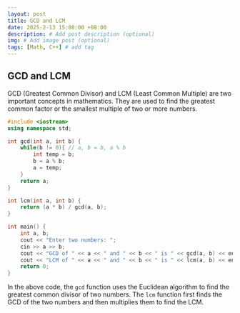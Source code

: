 ```yaml
---
layout: post
title: GCD and LCM
date: 2025-2-13 15:00:00 +08:00
description: # Add post description (optional)
img: # Add image post (optional)
tags: [Math, C++] # add tag
---
```


## GCD and LCM

GCD (Greatest Common Divisor) and LCM (Least Common Multiple) are two important concepts in mathematics. They are used to find the greatest common factor or the smallest multiple of two or more numbers.

```c++
#include <iostream>
using namespace std;

int gcd(int a, int b) {
    while(b != 0){ // a, b = b, a % b
        int temp = b; 
        b = a % b;
        a = temp;
    }
    return a;
}

int lcm(int a, int b) {
    return (a * b) / gcd(a, b);
}

int main() {
    int a, b;
    cout << "Enter two numbers: ";
    cin >> a >> b;
    cout << "GCD of " << a << " and " << b << " is " << gcd(a, b) << endl;
    cout << "LCM of " << a << " and " << b << " is " << lcm(a, b) << endl;
    return 0;
}
```

In the above code, the `gcd` function uses the Euclidean algorithm to find the greatest common divisor of two numbers. The `lcm` function first finds the GCD of the two numbers and then multiplies them to find the LCM.